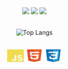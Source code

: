 
 

</div>
<br>
<div  align="center"> 
  <a href="https://www.linkedin.com/in/jordan-kennedy-figueiredo-4aab54294/" target="_blank"><img src="https://img.shields.io/badge/-LinkedIn-%230077B5?style=for-the-badge&logo=linkedin&logoColor=white" target="_blank"></a> 
  <a href="https://instagram.com/jordankennedyfig/" target="_blank"><img src="https://img.shields.io/badge/-Instagram-%23E4405F?style=for-the-badge&logo=instagram&logoColor=white" target="_blank"></a>
  <a href="" target="_blank"><img src="https://img.shields.io/badge/Discord-7289DA?style=for-the-badge&logo=discord&logoColor=white" target="_blank"></a> 
</div>
 
<br>


<div  align="center">
  
![Top Langs](https://github-readme-stats.vercel.app/api/top-langs/?username=Jordankennedyfig&theme=radical&layout=compact&card_width=290&&langs_count=4)

 <div  align="center" style="display: inline_block"><br>
  <img align="center" alt="Jk-Js" height="30" width="40" src="https://raw.githubusercontent.com/devicons/devicon/master/icons/javascript/javascript-plain.svg">
  <img align="center" alt="Jk-HTML" height="30" width="40" src="https://raw.githubusercontent.com/devicons/devicon/master/icons/html5/html5-original.svg">
  <img align="center" alt="jk-CSS" height="30" width="40" src="https://raw.githubusercontent.com/devicons/devicon/master/icons/css3/css3-original.svg">
 


</div>
